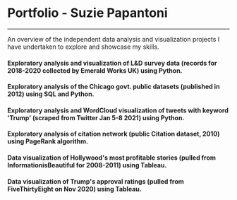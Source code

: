 # Portfolio - Suzie Papantoni
----------------
An overview of the independent data analysis and visualization projects I have undertaken to explore and showcase my skills.

#### Exploratory analysis and visualization of L&D survey data (records for 2018-2020 collected by Emerald Works UK) using Python.

#### Exploratory analysis of the Chicago govt. public datasets (published in 2012) using SQL and Python.

#### Exploratory analysis and WordCloud visualization of tweets with keyword 'Trump' (scraped from Twitter Jan 5-8 2021) using Python.

#### Exploratory analysis of citation network (public Citation dataset, 2010) using PageRank algorithm. 

#### Data visualization of Hollywood's most profitable stories (pulled from InformationisBeautiful for 2008-2011) using Tableau.

#### Data visualization of Trump's approval ratings (pulled from FiveThirtyEight on Nov 2020) using Tableau.
